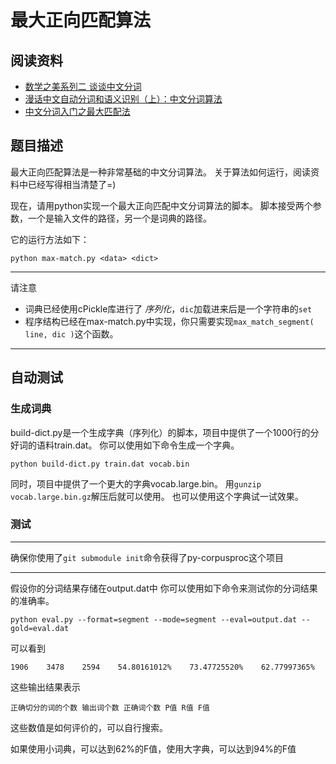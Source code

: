最大正向匹配算法
================

阅读资料
--------

* [数学之美系列二 谈谈中文分词](http://product.dangdang.com/product.aspx?product_id=22754640)
* [漫话中文自动分词和语义识别（上）：中文分词算法](http://www.matrix67.com/blog/archives/4212)
* [中文分词入门之最大匹配法](http://www.52nlp.cn/maximum-matching-method-of-chinese-word-segmentation)

题目描述
--------

最大正向匹配算法是一种非常基础的中文分词算法。
关于算法如何运行，阅读资料中已经写得相当清楚了=)

现在，请用python实现一个最大正向匹配中文分词算法的脚本。
脚本接受两个参数，一个是输入文件的路径，另一个是词典的路径。

它的运行方法如下：

```
python max-match.py <data> <dict>
```

---

请注意
* 词典已经使用cPickle库进行了 _序列化_，`dic`加载进来后是一个字符串的`set`
* 程序结构已经在max-match.py中实现，你只需要实现`max_match_segment( line, dic )`这个函数。

---

自动测试
--------

### 生成词典

build-dict.py是一个生成字典（序列化）的脚本，项目中提供了一个1000行的分好词的语料train.dat。
你可以使用如下命令生成一个字典。

```
python build-dict.py train.dat vocab.bin 
```

同时，项目中提供了一个更大的字典vocab.large.bin。
用`gunzip vocab.large.bin.gz`解压后就可以使用。
也可以使用这个字典试一试效果。

### 测试

---

确保你使用了`git submodule init`命令获得了py-corpusproc这个项目

---

假设你的分词结果存储在output.dat中
你可以使用如下命令来测试你的分词结果的准确率。

```
python eval.py --format=segment --mode=segment --eval=output.dat --gold=eval.dat
```
可以看到
```
1906    3478    2594    54.80161012%    73.47725520%    62.77997365%
```
这些输出结果表示
```
正确切分的词的个数 输出词个数 正确词个数 P值 R值 F值
```
这些数值是如何评价的，可以自行搜索。

如果使用小词典，可以达到62%的F值，使用大字典，可以达到94%的F值
